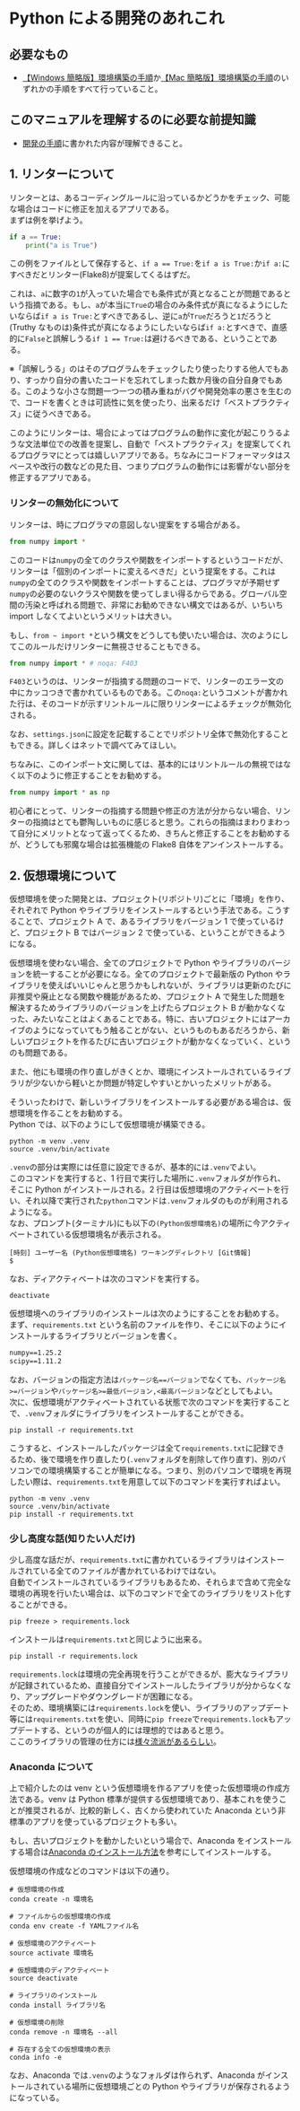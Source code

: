 # Python による開発のあれこれ

## 必要なもの

- [【Windows 簡略版】環境構築の手順](../環境構築の手順/【Windows簡略版】環境構築の手順.md)か[【Mac 簡略版】環境構築の手順](../環境構築の手順/【Mac簡略版】環境構築の手順.md)のいずれかの手順をすべて行っていること。

## このマニュアルを理解するのに必要な前提知識

- [開発の手順](./開発の手順.md)に書かれた内容が理解できること。

## 1. リンターについて

リンターとは、あるコーディングルールに沿っているかどうかをチェック、可能な場合はコードに修正を加えるアプリである。  
まずは例を挙げよう。

```python
if a == True:
    print("a is True")
```

この例をファイルとして保存すると、`if a == True:`を`if a is True:`か`if a:`にすべきだとリンター(Flake8)が提案してくるはずだ。

これは、`a`に数字の`1`が入っていた場合でも条件式が真となることが問題であるという指摘である。もし、`a`が本当に`True`の場合のみ条件式が真になるようにしたいならば`if a is True:`とすべきであるし、逆に`a`が`True`だろうと`1`だろうと(Truthy なものは)条件式が真になるようにしたいならば`if a:`とすべきで、直感的に`False`と誤解しうる`if 1 == True:`は避けるべきである、ということである。

※「誤解しうる」のはそのプログラムをチェックしたり使ったりする他人でもあり、すっかり自分の書いたコードを忘れてしまった数か月後の自分自身でもある。このような小さな問題一つ一つの積み重ねがバグや開発効率の悪さを生むので、コードを書くときは可読性に気を使ったり、出来るだけ「ベストプラクティス」に従うべきである。

このようにリンターは、場合によってはプログラムの動作に変化が起こりうるような文法単位での改善を提案し、自動で「ベストプラクティス」を提案してくれるプログラマにとっては嬉しいアプリである。ちなみにコードフォーマッタはスペースや改行の数などの見た目、つまりプログラムの動作には影響がない部分を修正するアプリである。

### リンターの無効化について

リンターは、時にプログラマの意図しない提案をする場合がある。

```python
from numpy import *
```

このコードは`numpy`の全てのクラスや関数をインポートするというコードだが、リンターは「個別のインポートに変えるべきだ」という提案をする。これは`numpy`の全てのクラスや関数をインポートすることは、プログラマが予期せず`numpy`の必要のないクラスや関数を使ってしまい得るからである。グローバル空間の汚染と呼ばれる問題で、非常にお勧めできない構文ではあるが、いちいち import しなくてよいというメリットは大きい。

もし、`from ~ import *`という構文をどうしても使いたい場合は、次のようにしてこのルールだけリンターに無視させることもできる。

```python
from numpy import * # noqa: F403
```

`F403`というのは、リンターが指摘する問題のコードで、リンターのエラー文の中にカッコつきで書かれているものである。この`noqa:`というコメントが書かれた行は、そのコードが示すリントルールに限りリンターによるチェックが無効化される。

なお、`settings.json`に設定を記載することでリポジトリ全体で無効化することもできる。詳しくはネットで調べてみてほしい。

ちなみに、このインポート文に関しては、基本的にはリントルールの無視ではなく以下のように修正することをお勧めする。

```python
from numpy import * as np
```

初心者にとって、リンターの指摘する問題や修正の方法が分からない場合、リンターの指摘はとても鬱陶しいものに感じると思う。これらの指摘はまわりまわって自分にメリットとなって返ってくるため、きちんと修正することをお勧めするが、どうしても邪魔な場合は拡張機能の Flake8 自体をアンインストールする。

## 2. 仮想環境について

仮想環境を使った開発とは、プロジェクト(リポジトリ)ごとに「環境」を作り、それぞれで Python やライブラリをインストールするという手法である。こうすることで、プロジェクト A で、あるライブラリをバージョン 1 で使っているけど、プロジェクト B ではバージョン 2 で使っている、ということができるようになる。

仮想環境を使わない場合、全てのプロジェクトで Python やライブラリのバージョンを統一することが必要になる。全てのプロジェクトで最新版の Python やライブラリを使えばいいじゃんと思うかもしれないが、ライブラリは更新のたびに非推奨や廃止となる関数や機能があるため、プロジェクト A で発生した問題を解決するためライブラリのバージョンを上げたらプロジェクト B が動かなくなった、みたいなことはよくあることである。特に、古いプロジェクトにはアーカイブのようになっていてもう触ることがない、というものもあるだろうから、新しいプロジェクトを作るたびに古いプロジェクトが動かなくなっていく、というのも問題である。

また、他にも環境の作り直しがきくとか、環境にインストールされているライブラリが少ないから軽いとか問題が特定しやすいとかいったメリットがある。

そういったわけで、新しいライブラリをインストールする必要がある場合は、仮想環境を作ることをお勧めする。  
Python では、以下のようにして仮想環境が構築できる。

```shell
python -m venv .venv
source .venv/bin/activate
```

`.venv`の部分は実際には任意に設定できるが、基本的には`.venv`でよい。  
このコマンドを実行すると、1 行目で実行した場所に`.venv`フォルダが作られ、そこに Python がインストールされる。2 行目は仮想環境のアクティベートを行い、それ以降で実行された`python`コマンドは`.venv`フォルダのものが利用されるようになる。  
なお、プロンプト(ターミナル)にも以下の`(Python仮想環境名)`の場所に今アクティベートされている仮想環境名が表示される。

```console
[時刻] ユーザー名 (Python仮想環境名) ワーキングディレクトリ [Git情報]
$
```

なお、ディアクティベートは次のコマンドを実行する。

```shell
deactivate
```

仮想環境へのライブラリのインストールは次のようにすることをお勧めする。  
まず、`requirements.txt` という名前のファイルを作り、そこに以下のようにインストールするライブラリとバージョンを書く。

```txt
numpy==1.25.2
scipy==1.11.2
```

なお、バージョンの指定方法は`パッケージ名==バージョン`でなくても、`パッケージ名>=バージョン`や`パッケージ名>=最低バージョン,<最高バージョン`などとしてもよい。  
次に、仮想環境がアクティベートされている状態で次のコマンドを実行することで、`.venv`フォルダにライブラリをインストールすることができる。

```shell
pip install -r requirements.txt
```

こうすると、インストールしたパッケージは全て`requirements.txt`に記録できるため、後で環境を作り直したり(`.venv`フォルダを削除して作り直す)、別のパソコンでの環境構築することが簡単になる。つまり、別のパソコンで環境を再現したい際は、`requirements.txt`を用意して以下のコマンドを実行すればよい。

```shell
python -m venv .venv
source .venv/bin/activate
pip install -r requirements.txt
```

### 少し高度な話(知りたい人だけ)

少し高度な話だが、`requirements.txt`に書かれているライブラリはインストールされている全てのファイルが書かれているわけではない。  
自動でインストールされているライブラリもあるため、それらまで含めて完全な環境の再現を行いたい場合は、以下のコマンドで全てのライブラリをリスト化することができる。

```shell
pip freeze > requirements.lock
```

インストールは`requirements.txt`と同じように出来る。

```shell
pip install -r requirements.lock
```

`requirements.lock`は環境の完全再現を行うことができるが、膨大なライブラリが記録されているため、直接自分でインストールしたライブラリが分からなくなり、アップグレードやダウングレードが困難になる。  
そのため、環境構築には`requirements.lock`を使い、ライブラリのアップデート等には`requirements.txt`を使い、同時に`pip freeze`で`requirements.lock`もアップデートする、というのが個人的には理想的ではあると思う。  
ここのライブラリの管理の仕方には[様々流派があるらしい](https://nikkie-ftnext.hatenablog.com/entry/various-file-names-of-pip-freeze)。

### Anaconda について

上で紹介したのは venv という仮想環境を作るアプリを使った仮想環境の作成方法である。venv は Python 標準が提供する仮想環境であり、基本これを使うことが推奨されるが、比較的新しく、古くから使われていた Anaconda という非標準のアプリを使っているプロジェクトも多い。

もし、古いプロジェクトを動かしたいという場合で、Anaconda をインストールする場合は[Anaconda のインストール方法](../環境構築の手順/Anacondaのインストール方法.md)を参考にしてインストールする。

仮想環境の作成などのコマンドは以下の通り。

```shell
# 仮想環境の作成
conda create -n 環境名

# ファイルからの仮想環境の作成
conda env create -f YAMLファイル名

# 仮想環境のアクティベート
source activate 環境名

# 仮想環境のディアクティベート
source deactivate

# ライブラリのインストール
conda install ライブラリ名

# 仮想環境の削除
conda remove -n 環境名 --all

# 存在する全ての仮想環境の表示
conda info -e
```

なお、Anaconda では`.venv`のようなフォルダは作られず、Anaconda がインストールされている場所に仮想環境ごとの Python やライブラリが保存されるようになっている。
